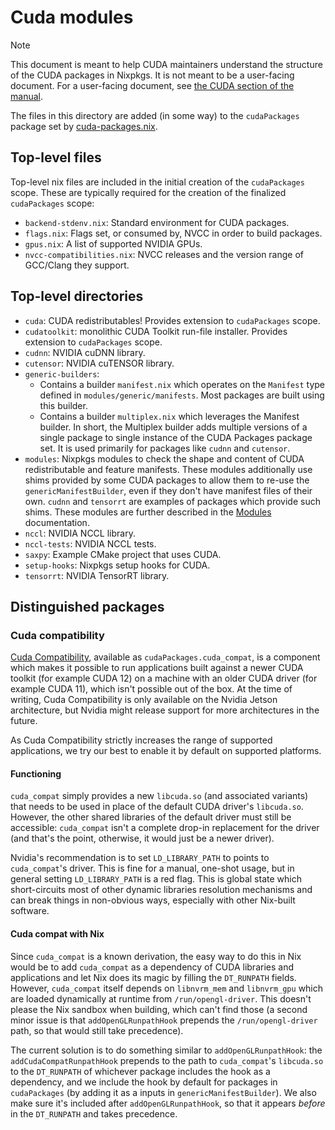# Cuda modules

> [!NOTE]
> This document is meant to help CUDA maintainers understand the structure of
> the CUDA packages in Nixpkgs. It is not meant to be a user-facing document.
> For a user-facing document, see [the CUDA section of the manual](../../../doc/languages-frameworks/cuda.section.md).

The files in this directory are added (in some way) to the `cudaPackages`
package set by [cuda-packages.nix](../../top-level/cuda-packages.nix).

## Top-level files

Top-level nix files are included in the initial creation of the `cudaPackages`
scope. These are typically required for the creation of the finalized
`cudaPackages` scope:

- `backend-stdenv.nix`: Standard environment for CUDA packages.
- `flags.nix`: Flags set, or consumed by, NVCC in order to build packages.
- `gpus.nix`: A list of supported NVIDIA GPUs.
- `nvcc-compatibilities.nix`: NVCC releases and the version range of GCC/Clang
    they support.

## Top-level directories

- `cuda`: CUDA redistributables! Provides extension to `cudaPackages` scope.
- `cudatoolkit`: monolithic CUDA Toolkit run-file installer. Provides extension
    to `cudaPackages` scope.
- `cudnn`: NVIDIA cuDNN library.
- `cutensor`: NVIDIA cuTENSOR library.
- `generic-builders`:
  - Contains a builder `manifest.nix` which operates on the `Manifest` type
      defined in `modules/generic/manifests`. Most packages are built using this
      builder.
  - Contains a builder `multiplex.nix` which leverages the Manifest builder. In
      short, the Multiplex builder adds multiple versions of a single package to
      single instance of the CUDA Packages package set. It is used primarily for
      packages like `cudnn` and `cutensor`.
- `modules`: Nixpkgs modules to check the shape and content of CUDA
    redistributable and feature manifests. These modules additionally use shims
    provided by some CUDA packages to allow them to re-use the
    `genericManifestBuilder`, even if they don't have manifest files of their
    own. `cudnn` and `tensorrt` are examples of packages which provide such
    shims. These modules are further described in the
    [Modules](./modules/README.md) documentation.
- `nccl`: NVIDIA NCCL library.
- `nccl-tests`: NVIDIA NCCL tests.
- `saxpy`: Example CMake project that uses CUDA.
- `setup-hooks`: Nixpkgs setup hooks for CUDA.
- `tensorrt`: NVIDIA TensorRT library.

## Distinguished packages

### Cuda compatibility

[Cuda Compatibility](https://docs.nvidia.com/deploy/cuda-compatibility/),
available as `cudaPackages.cuda_compat`, is a component which makes it possible
to run applications built against a newer CUDA toolkit (for example CUDA 12) on
a machine with an older CUDA driver (for example CUDA 11), which isn't possible
out of the box. At the time of writing, Cuda Compatibility is only available on
the Nvidia Jetson architecture, but Nvidia might release support for more
architectures in the future.

As Cuda Compatibility strictly increases the range of supported applications, we
try our best to enable it by default on supported platforms.

#### Functioning

`cuda_compat` simply provides a new `libcuda.so` (and associated variants) that
needs to be used in place of the default CUDA driver's `libcuda.so`. However,
the other shared libraries of the default driver must still be accessible:
`cuda_compat` isn't a complete drop-in replacement for the driver (and that's
the point, otherwise, it would just be a newer driver).

Nvidia's recommendation is to set `LD_LIBRARY_PATH` to points to `cuda_compat`'s
driver. This is fine for a manual, one-shot usage, but in general setting
`LD_LIBRARY_PATH` is a red flag. This is global state which short-circuits most
of other dynamic libraries resolution mechanisms and can break things in
non-obvious ways, especially with other Nix-built software.

#### Cuda compat with Nix

Since `cuda_compat` is a known derivation, the easy way to do this in Nix would
be to add `cuda_compat` as a dependency of CUDA libraries and applications and
let Nix does its magic by filling the `DT_RUNPATH` fields. However,
`cuda_compat` itself depends on `libnvrm_mem` and `libnvrm_gpu` which are loaded
dynamically at runtime from `/run/opengl-driver`. This doesn't please the Nix
sandbox when building, which can't find those (a second minor issue is that
`addOpenGLRunpathHook` prepends the `/run/opengl-driver` path, so that would
still take precedence).

The current solution is to do something similar to `addOpenGLRunpathHook`: the
`addCudaCompatRunpathHook` prepends to the path to `cuda_compat`'s `libcuda.so`
to the `DT_RUNPATH` of whichever package includes the hook as a dependency, and
we include the hook by default for packages in `cudaPackages` (by adding it as a
inputs in `genericManifestBuilder`). We also make sure it's included after
`addOpenGLRunpathHook`, so that it appears _before_ in the `DT_RUNPATH` and
takes precedence.

